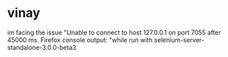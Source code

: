 # vinay
im facing the issue "Unable to connect to host 127.0.0.1 on port 7055 after 45000 ms. Firefox console output: "while run with selenium-server-standalone-3.0.0-beta3

